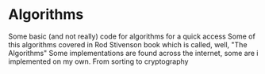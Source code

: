 # Algorithms
Some basic (and not really) code for algorithms for a quick access
Some of this algorithms covered in Rod Stivenson book which is called, well, "The Algorithms"
Some implementations are found across the internet, some are i implemented on my own.
From sorting to cryptography

